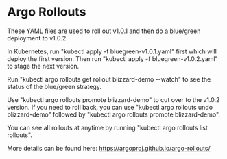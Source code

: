 # Argo Rollouts
These YAML files are used to roll out v1.0.1 and then
do a blue/green deployment to v1.0.2.

In Kubernetes, run "kubectl apply -f bluegreen-v1.0.1.yaml"
first which will deploy the first version. Then run "kubectl
apply -f bluegreen-v1.0.2.yaml" to stage the next version. 

Run "kubectl argo rollouts get rollout blizzard-demo --watch"
to see the status of the blue/green strategy. 

Use "kubectl argo rollouts promote blizzard-demo" to cut over
to the v1.0.2 version. If you need to roll back, you can use
"kubectl argo rollouts undo blizzard-demo" followed by "kubectl
argo rollouts promote blizzard-demo".

You can see all rollouts at anytime by running "kubectl argo rollouts list rollouts".

More details can be found here: https://argoproj.github.io/argo-rollouts/

